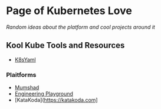 # Page of Kubernetes Love

_Random ideas about the platform and cool projects around it_

## Kool Kube Tools and Resources

- [K8sYaml](https://k8syaml.com)

### Plaitforms 

- [Mumshad](https://kodeKloud.com)
- [Engineering Playground](https://www.kodekloud-engineer.com/)
- [KataKoda](https://katakoda.com]


### 

